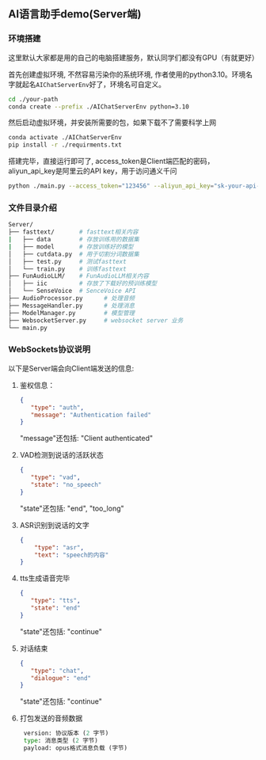## AI语言助手demo(Server端)

### 环境搭建

这里默认大家都是用的自己的电脑搭建服务，默认同学们都没有GPU（有就更好）

首先创建虚拟环境, 不然容易污染你的系统环境, 作者使用的python3.10。环境名字就起名`AIChatServerEnv`好了，环境名可自定义。

``` sh
cd ./your-path
conda create --prefix ./AIChatServerEnv python=3.10
```

然后启动虚拟环境，并安装所需要的包，如果下载不了需要科学上网

``` sh
conda activate ./AIChatServerEnv
pip install -r ./requirments.txt
```

搭建完毕，直接运行即可了, access_token是Client端匹配的密码，aliyun_api_key是阿里云的API key，用于访问通义千问

``` sh
python ./main.py --access_token="123456" --aliyun_api_key="sk-your-api-key"
```

### 文件目录介绍

```sh
Server/
├── fasttext/       # fasttext相关内容
|   ├── data        # 存放训练用的数据集
|   ├── model       # 存放训练好的模型
│   ├── cutdata.py  # 用于切割分词数据集
│   ├── test.py     # 测试fasttext
│   └── train.py    # 训练fasttext
├── FunAudioLLM/    # FunAudioLLM相关内容
│   ├── iic         # 存放了下载好的预训练模型
│   └── SenseVoice  # SenceVoice API
├── AudioProcessor.py      # 处理音频
├── MessageHandler.py      # 处理消息
├── ModelManager.py        # 模型管理
├── WebsocketServer.py     # websocket server 业务
└── main.py
```

### WebSockets协议说明

以下是Server端会向Client端发送的信息:

1. 鉴权信息：

   ```json
   {
      "type": "auth",
      "message": "Authentication failed" 
   }
   ```
   "message"还包括: "Client authenticated"

2. VAD检测到说话的活跃状态

   ```json
   {
      "type": "vad",
      "state": "no_speech" 
   }
   ```
   "state"还包括: "end", "too_long"

3. ASR识别到说话的文字

   ```json
   {
       "type": "asr",
       "text": "speech的内容"
   }
   ```

4. tts生成语音完毕

   ```json
   {
      "type": "tts",
      "state": "end"
   }
   ```
   "state"还包括: "continue"

5. 对话结束

   ```json
   {
      "type": "chat",
      "dialogue": "end"
   }
   ```
   "state"还包括: "continue"


6. 打包发送的音频数据

   ```python
    version: 协议版本 (2 字节)
    type: 消息类型 (2 字节)
    payload: opus格式消息负载 (字节)
   ```